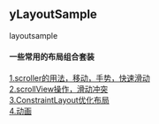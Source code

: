 ## yLayoutSample
layoutsample
#### 一些常用的布局组合套装</br>
[1.scroller的用法，移动，手势，快速滑动](https://github.com/xandone/yLayoutSample/blob/master/app/src/main/java/com/app/xandone/ylayoutsample/scroller)</br>
[2.scrollView操作，滑动冲突](https://github.com/xandone/yLayoutSample/blob/master/app/src/main/java/com/app/xandone/ylayoutsample/scrollview)</br>
[3.ConstraintLayout优化布局](https://github.com/xandone/yLayoutSample/blob/master/app/src/main/java/com/app/xandone/ylayoutsample/cons)</br>
[4.动画](https://github.com/xandone/yLayoutSample/tree/master/app/src/main/java/com/app/xandone/ylayoutsample/anim)</br>